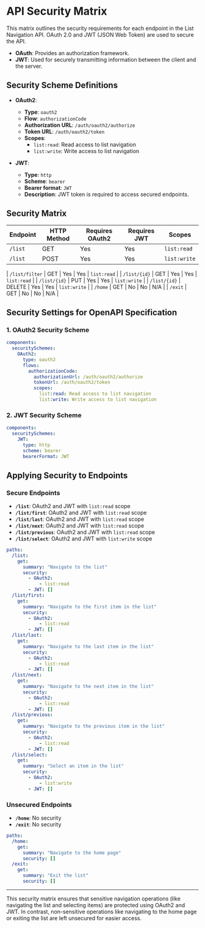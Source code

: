 
# API Security Matrix

This matrix outlines the security requirements for each endpoint in the List Navigation API. OAuth 2.0 and JWT (JSON Web Token) are used to secure the API. 

- **OAuth**: Provides an authorization framework.
- **JWT**: Used for securely transmitting information between the client and the server.

## Security Scheme Definitions

- **OAuth2**:
  - **Type**: `oauth2`
  - **Flow**: `authorizationCode`
  - **Authorization URL**: `/auth/oauth2/authorize`
  - **Token URL**: `/auth/oauth2/token`
  - **Scopes**:
    - `list:read`: Read access to list navigation
    - `list:write`: Write access to list navigation

- **JWT**:
  - **Type**: `http`
  - **Scheme**: `bearer`
  - **Bearer format**: `JWT`
  - **Description**: JWT token is required to access secured endpoints.

## Security Matrix

| Endpoint        | HTTP Method | Requires OAuth2 | Requires JWT | Scopes          |
|-----------------|-------------|-----------------|--------------|-----------------|
| `/list`         | GET         | Yes             | Yes          | `list:read`     |
| `/list`         | POST        | Yes             | Yes          | `list:write`    |

| `/list/filter`  | GET         | Yes             | Yes          | `list:read`    |
| `/list/{id}`    | GET         | Yes             | Yes          | `list:read`     |
| `/list/{id}`    | PUT         | Yes             | Yes          | `list:write`    |
| `/list/{id}`    | DELETE      | Yes             | Yes          | `list:write`    |
| `/home`         | GET         | No              | No           | N/A             |
| `/exit`         | GET         | No              | No           | N/A             |

<!--
| `/list/first`   | GET         | Yes             | Yes          | `list:read`     |
| `/list/last`    | GET         | Yes             | Yes          | `list:read`     |
| `/list/next`    | GET         | Yes             | Yes          | `list:read`     |
| `/list/previous`| GET         | Yes             | Yes          | `list:read`     |
-->

## Security Settings for OpenAPI Specification

### 1. OAuth2 Security Scheme

```yaml
components:
  securitySchemes:
    OAuth2:
      type: oauth2
      flows:
        authorizationCode:
          authorizationUrl: /auth/oauth2/authorize
          tokenUrl: /auth/oauth2/token
          scopes:
            list:read: Read access to list navigation
            list:write: Write access to list navigation
```

### 2. JWT Security Scheme

```yaml
components:
  securitySchemes:
    JWT:
      type: http
      scheme: bearer
      bearerFormat: JWT
```

## Applying Security to Endpoints

### Secure Endpoints

- **`/list`**: OAuth2 and JWT with `list:read` scope
- **`/list/first`**: OAuth2 and JWT with `list:read` scope
- **`/list/last`**: OAuth2 and JWT with `list:read` scope
- **`/list/next`**: OAuth2 and JWT with `list:read` scope
- **`/list/previous`**: OAuth2 and JWT with `list:read` scope
- **`/list/select`**: OAuth2 and JWT with `list:write` scope

```yaml
paths:
  /list:
    get:
      summary: "Navigate to the list"
      security:
        - OAuth2:
            - list:read
        - JWT: []
  /list/first:
    get:
      summary: "Navigate to the first item in the list"
      security:
        - OAuth2:
            - list:read
        - JWT: []
  /list/last:
    get:
      summary: "Navigate to the last item in the list"
      security:
        - OAuth2:
            - list:read
        - JWT: []
  /list/next:
    get:
      summary: "Navigate to the next item in the list"
      security:
        - OAuth2:
            - list:read
        - JWT: []
  /list/previous:
    get:
      summary: "Navigate to the previous item in the list"
      security:
        - OAuth2:
            - list:read
        - JWT: []
  /list/select:
    get:
      summary: "Select an item in the list"
      security:
        - OAuth2:
            - list:write
        - JWT: []
```

### Unsecured Endpoints

- **`/home`**: No security
- **`/exit`**: No security

```yaml
paths:
  /home:
    get:
      summary: "Navigate to the home page"
      security: []
  /exit:
    get:
      summary: "Exit the list"
      security: []
```

---

This security matrix ensures that sensitive navigation operations (like navigating the list and selecting items) are protected using OAuth2 and JWT. In contrast, non-sensitive operations like navigating to the home page or exiting the list are left unsecured for easier access.
